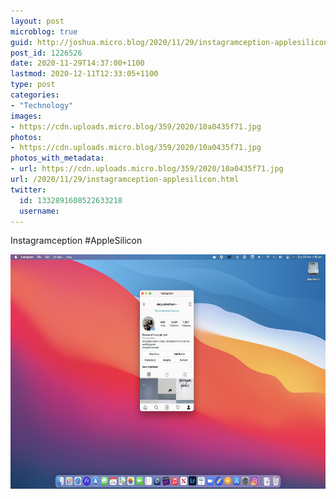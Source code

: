 ```yaml
---
layout: post
microblog: true
guid: http://joshua.micro.blog/2020/11/29/instagramception-applesilicon.html
post_id: 1226526
date: 2020-11-29T14:37:00+1100
lastmod: 2020-12-11T12:33:05+1100
type: post
categories:
- "Technology"
images:
- https://cdn.uploads.micro.blog/359/2020/10a0435f71.jpg
photos:
- https://cdn.uploads.micro.blog/359/2020/10a0435f71.jpg
photos_with_metadata:
- url: https://cdn.uploads.micro.blog/359/2020/10a0435f71.jpg
url: /2020/11/29/instagramception-applesilicon.html
twitter:
  id: 1332891608522633218
  username: 
---
```

Instagramception #AppleSilicon

<img src="uploads/2020/10a0435f71.jpg" width="600" height="375" alt="" />
